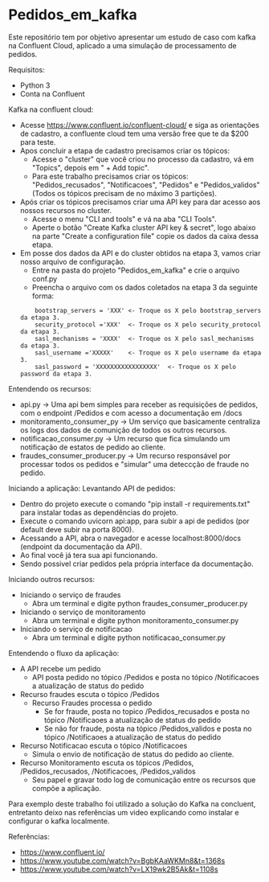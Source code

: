 # Pedidos_em_kafka
Este repositório tem por objetivo apresentar um estudo de caso com kafka na Confluent Cloud, aplicado a uma simulação de processamento de pedidos.

Requisitos:
- Python 3
- Conta na Confluent

Kafka na confluent cloud:
- Acesse https://www.confluent.io/confluent-cloud/  e siga as orientações de cadastro, a confluente cloud tem uma versão free que te da $200 para teste.
- Apos concluir a etapa de cadastro precisamos criar os tópicos:
   - Acesse o "cluster" que você criou no processo da cadastro, vá em "Topics",  depois em " + Add topic".
   - Para este trabalho precisamos criar os tópicos: "Pedidos_recusados", "Notificacoes", "Pedidos" e "Pedidos_validos" (Todos os tópicos precisam de no máximo 3 partições).
- Após criar os tópicos precisamos criar uma API key para dar acesso aos nossos recursos no cluster.
   - Acesse o menu "CLI and tools" e vá na aba "CLI Tools".
   - Aperte o botão "Create Kafka cluster API key & secret", logo abaixo  na parte "Create a configuration file" copie os dados da caixa dessa etapa.
- Em posse dos dados da API e do cluster obtidos na etapa 3, vamos criar nosso arquivo de configuração.
   - Entre na pasta do projeto "Pedidos_em_kafka" e crie o arquivo conf.py
   - Preencha o arquivo com os dados coletados na etapa 3 da seguinte forma:
   ```
       bootstrap_servers = 'XXX' <- Troque os X pelo bootstrap_servers da etapa 3.
       security_protocol ='XXX'  <- Troque os X pelo security_protocol da etapa 3.
       sasl_mechanisms = 'XXXX'  <- Troque os X pelo sasl_mechanisms da etapa 3.
       sasl_username ='XXXXX'    <- Troque os X pelo username da etapa 3.
       sasl_password = 'XXXXXXXXXXXXXXXXX'  <- Troque os X pelo password da etapa 3.

Entendendo os recursos:
- api.py -> Uma api bem simples para receber as requisições de pedidos, com o endpoint /Pedidos e com acesso a documentação em /docs
- monitoramento_consumer_py -> Um serviço que basicamente centraliza os logs dos dados de comunição de todos os outros recursos.
- notificacao_consumer.py -> Um recurso que fica simulando um notificação de estatos de pedido ao cliente.
- fraudes_consumer_producer.py -> Um recurso responsável por processar todos os pedidos e "simular" uma deteccção de fraude no pedido.
 


Iniciando a aplicação:
Levantando API de pedidos:
- Dentro do projeto execute o comando "pip install -r requirements.txt" para instalar todas as dependências do projeto.
- Execute o comando uvicorn api:app, para subir a api de pedidos (por default deve subir na porta 8000).
- Acessando a API, abra o navegador e acesse localhost:8000/docs (endpoint da documentação da API).
- Ao final você já tera sua api funcionando.
- Sendo possivel criar pedidos pela própria interface da documentação.


Iniciando outros recursos:
- Iniciando o serviço de fraudes
  - Abra um terminal e digite python fraudes_consumer_producer.py
- Iniciando o serviço de monitoramento
  - Abra um terminal e digite python monitoramento_consumer.py
- Iniciando o serviço de notificacao
  - Abra um terminal e digite python notificacao_consumer.py


Entendendo o fluxo da aplicação:

- A API recebe um pedido
  - API posta pedido no tópico /Pedidos e posta no tópico /Notificacoes a atualização de status do pedido
- Recurso fraudes escuta o tópico /Pedidos
  - Recurso Fraudes processa o pedido 
    - Se for fraude, posta no topico /Pedidos_recusados e posta no tópico /Notificaoes a atualização de status do pedido
    - Se não for fraude, posta na tópico /Pedidos_validos e posta no tópico /Notificaoes a atualização de status do pedido
- Recurso Notificacao escuta o tópico /Notificacoes
  - Simula o envio de notificação de status do pedido ao cliente.
- Recurso Monitoramento escuta os tópicos /Pedidos, /Pedidos_recusados, /Notificacoes, /Pedidos_validos
  - Seu papel e gravar todo log de comunicação entre os recursos que compõe a aplicação.



Para exemplo deste trabalho foi utilizado a solução do Kafka na concluent, entretanto deixo nas referências um video explicando como instalar e configurar o kafka localmente.


Referências: 
- https://www.confluent.io/
- https://www.youtube.com/watch?v=BgbKAaWKMn8&t=1368s
- https://www.youtube.com/watch?v=LX19wk2B5Ak&t=1108s

